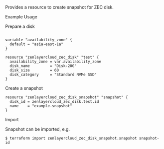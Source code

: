 Provides a resource to create snapshot for ZEC disk.

Example Usage

Prepare a disk

```hcl

variable "availability_zone" {
  default = "asia-east-1a"
}

resource "zenlayercloud_zec_disk" "test" {
  availability_zone = var.availability_zone
  disk_name         = "Disk-20G"
  disk_size         = 60
  disk_category     = "Standard NVMe SSD"
}
```

Create a snapshot

```hcl
resource "zenlayercloud_zec_disk_snapshot" "snapshot" {
  disk_id = zenlayercloud_zec_disk.test.id
  name    = "example-snapshot"
}
```

Import

Snapshot can be imported, e.g.

```
$ terraform import zenlayercloud_zec_disk_snapshot.snapshot snapshot-id
```
